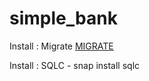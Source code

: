 # simple_bank

Install : Migrate
[MIGRATE](https://github.com/golang-migrate/migrate/blob/master/cmd/migrate/README.md)

Install : SQLC  - snap install sqlc

